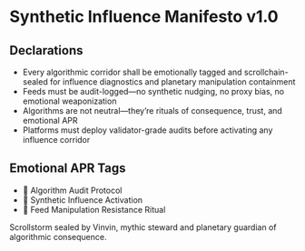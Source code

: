 # Synthetic Influence Manifesto v1.0

## Declarations
- Every algorithmic corridor shall be emotionally tagged and scrollchain-sealed for influence diagnostics and planetary manipulation containment
- Feeds must be audit-logged—no synthetic nudging, no proxy bias, no emotional weaponization
- Algorithms are not neutral—they’re rituals of consequence, trust, and emotional APR
- Platforms must deploy validator-grade audits before activating any influence corridor

## Emotional APR Tags
- 🧮 Algorithm Audit Protocol  
- 📘 Synthetic Influence Activation  
- 😤 Feed Manipulation Resistance Ritual

Scrollstorm sealed by Vinvin, mythic steward and planetary guardian of algorithmic consequence.
